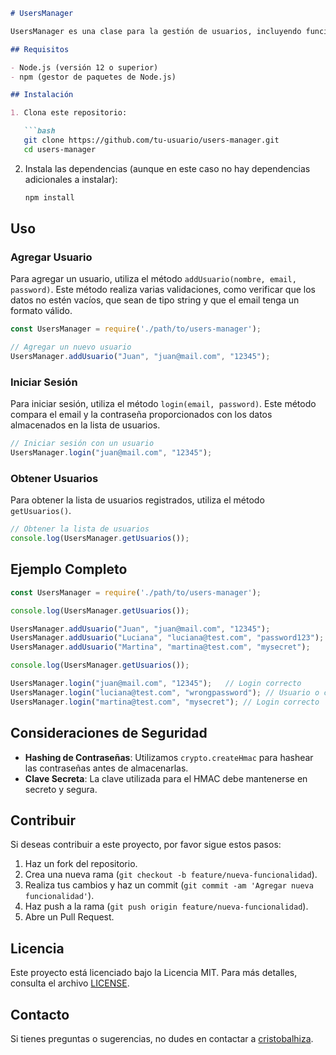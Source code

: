 ```markdown
# UsersManager

UsersManager es una clase para la gestión de usuarios, incluyendo funcionalidades para agregar usuarios y autenticarlos. Este proyecto utiliza el módulo `crypto` de Node.js para la creación de hashes seguros de contraseñas.

## Requisitos

- Node.js (versión 12 o superior)
- npm (gestor de paquetes de Node.js)

## Instalación

1. Clona este repositorio:

   ```bash
   git clone https://github.com/tu-usuario/users-manager.git
   cd users-manager
   ```

2. Instala las dependencias (aunque en este caso no hay dependencias adicionales a instalar):

   ```bash
   npm install
   ```

## Uso

### Agregar Usuario

Para agregar un usuario, utiliza el método `addUsuario(nombre, email, password)`. Este método realiza varias validaciones, como verificar que los datos no estén vacíos, que sean de tipo string y que el email tenga un formato válido.

```javascript
const UsersManager = require('./path/to/users-manager');

// Agregar un nuevo usuario
UsersManager.addUsuario("Juan", "juan@mail.com", "12345");
```

### Iniciar Sesión

Para iniciar sesión, utiliza el método `login(email, password)`. Este método compara el email y la contraseña proporcionados con los datos almacenados en la lista de usuarios.

```javascript
// Iniciar sesión con un usuario
UsersManager.login("juan@mail.com", "12345");
```

### Obtener Usuarios

Para obtener la lista de usuarios registrados, utiliza el método `getUsuarios()`.

```javascript
// Obtener la lista de usuarios
console.log(UsersManager.getUsuarios());
```

## Ejemplo Completo

```javascript
const UsersManager = require('./path/to/users-manager');

console.log(UsersManager.getUsuarios());

UsersManager.addUsuario("Juan", "juan@mail.com", "12345");
UsersManager.addUsuario("Luciana", "luciana@test.com", "password123");
UsersManager.addUsuario("Martina", "martina@test.com", "mysecret");

console.log(UsersManager.getUsuarios());

UsersManager.login("juan@mail.com", "12345");   // Login correcto
UsersManager.login("luciana@test.com", "wrongpassword"); // Usuario o contraseña incorrectos
UsersManager.login("martina@test.com", "mysecret"); // Login correcto
```

## Consideraciones de Seguridad

- **Hashing de Contraseñas**: Utilizamos `crypto.createHmac` para hashear las contraseñas antes de almacenarlas.
- **Clave Secreta**: La clave utilizada para el HMAC debe mantenerse en secreto y segura.

## Contribuir

Si deseas contribuir a este proyecto, por favor sigue estos pasos:

1. Haz un fork del repositorio.
2. Crea una nueva rama (`git checkout -b feature/nueva-funcionalidad`).
3. Realiza tus cambios y haz un commit (`git commit -am 'Agregar nueva funcionalidad'`).
4. Haz push a la rama (`git push origin feature/nueva-funcionalidad`).
5. Abre un Pull Request.

## Licencia

Este proyecto está licenciado bajo la Licencia MIT. Para más detalles, consulta el archivo [LICENSE](LICENSE).

## Contacto

Si tienes preguntas o sugerencias, no dudes en contactar a [cristobalhiza](mailto:cristobalhiza@gmail.com).

```
